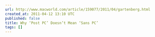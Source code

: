 ```yaml
---
url: http://www.macworld.com/article/159077/2011/04/gartenberg.html
created_at: 2011-04-12 13:10 UTC
published: false
title: Why ‘Post PC’ Doesn’t Mean ‘Sans PC’
tags: []
---
```



